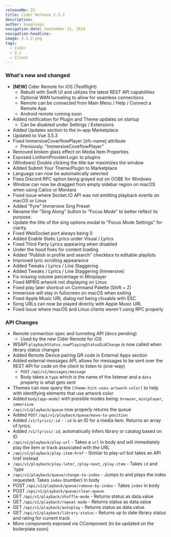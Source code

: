 ```yaml
---
releaseNo: 21
title: Cider Release 2.5.2
description: 
author: booploops
navigation.date: September 11, 2024
navigation.headline: 
image: 2.5.2.png
tags:
  - Cider
  - 2.x
  - Client
---
```


### What's new and changed
- **[NEW]** Cider Remote for iOS (Testflight)
	- Rebuilt with Swift UI and utilizes the latest REST API capabilities
	- Optional WAN tunneling to allow for seamless connections
	- Remote can be connected from Main Menu / Help / Connect a Remote App
	- Android remote coming soon
- Added notification for Plugin and Theme updates on startup
    - Can be disabled under Settings / Extensions
- Added Updates section to the in-app Marketplace
- Updated to Vue 3.5.3
- Fixed ImmersiveCoverflowPlayer [sfc-name] attribute
  - Previously: "ImmersiveCoveflowPlayer"
- Removed broken glass effect on Media Item Properties
- Exposed ListItemProviderLogic to plugins
- (Windows) Double clicking the title bar maximizes the window
- Added Submit Your Theme/Plugin to Marketplace
- Language can now be automatically selected
- Fixes Discord RPC option being grayed out on OOBE for Windows
- Window can now be dragged from empty sidebar region on macOS when using Calico or Montara
- Fixed issue where Socket.IO API was not emitting playback events on macOS or Linux
- Added "Fyre" Immersive Sing Preset
- Rename the "Sing Along" button to "Focus Mode" to better reflect its purpose.
- Update the title of the sing options modal to "Focus Mode Settings" for clarity.
- Fixed WebSocket port always being 0
- Added Enable Static Lyrics under Visual / Lyrics
- Fixed Third Party Lyrics appearing when disabled
- Under the hood fixes for content loading
- Added "Publish in profile and search" checkbox to editable playlists
- Improved lyric scrolling appearance
- Added Tweaks / Lyrics / Line Staggering
- Added Tweaks / Lyrics / Line Staggering (Immersive)
- Fix missing volume percentage in Miniplayer
- Fixed MPRIS artwork not displaying on Linux
- Fixed play later shortcut on Command Palette (Shift + Z)
- Immersive will stay in fullscreen on macOS when exiting
- Fixed Apple Music URL dialog not being closable with ESC
- Song URLs can now be played directly with Apple Music URL
- Fixed issue where macOS and Linux clients weren't using RPC properly

### API Changes
- Remote connection spec and tunneling API (docs pending)
	- Used by the new Cider Remote for iOS
- WSAPI `playbackStatus.nowPlayingStatusDidChange` is now called when library status changes
- Added Remote Device pairing QR code in External Apps section
- Added external messages API, allows for messages to be sent over the REST API for code on the client to listen to (one-way)
	- `POST` `/api/v1/messages/message`
	- Body takes a `type` which is the name of the listener and a `data` property is what gets sent
- Themes can now query the `[theme-hint-uses-artwork-color]` to help with identifying elements that use artwork color
- Added `body[app-mode]` with possible modes being: `browser`, `miniplayer`, `immersive`
- `/api/v1/playback/queue` now properly returns the queue
- Added `POST` `/api/v1/playback/queue/move-to-position`
- Added `/v1/lyrics/:id` - `:id` is an ID for a media item.  Returns an array of lyrics.
- Added `/v1/lyrics/:id`, automatically infers library or catalog based on ID 
- `/api/v1/playback/play-url` - Takes a `url` in body and will immediately play the item or track associated with the URL
- `/api/v1/playback/play-item-href` - Similar to play-url but takes an API href instead
- `/api/v1/playback/play-later`, `/play-next`, `/play-item` - Takes `id`  and `type
- `/api/v1/playback/queue/change-to-index` - Jumps to and plays the index requested.  Takes `index` (number) in body
- POST `/api/v1/playback/queue/remove-by-index` - Takes `index` in body
- POST `/api/v1/playback/queue/clear-queue`
- GET `/api/v1/playback/shuffle-mode` - Returns status as data.value
- GET `/api/v1/playback/repeat-mode` - Returns status as data.value
- GET `/api/v1/playback/autoplay` - Returns status as data.value
- GET `/api/v1/playback/library-status` - Returns up to date library status and rating for current track
- More components exposed via CComponent (to be updated on the boilerplate soon)
